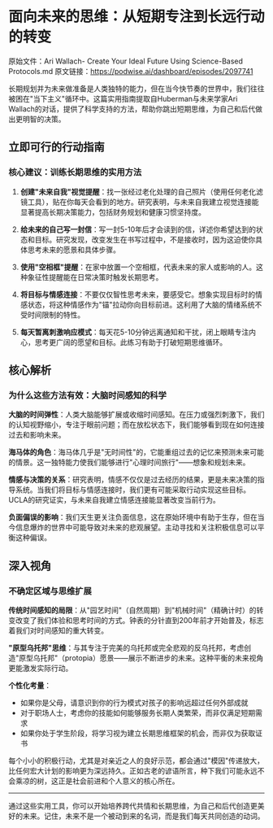 # 面向未来的思维：从短期专注到长远行动的转变

原始文件：Ari Wallach- Create Your Ideal Future Using Science-Based Protocols.md
原文链接：https://podwise.ai/dashboard/episodes/2097741

长期规划并为未来做准备是人类独特的能力，但在当今快节奏的世界中，我们往往被困在"当下主义"循环中。这篇实用指南提取自Huberman与未来学家Ari Wallach的对话，提供了科学支持的方法，帮助你跳出短期思维，为自己和后代做出更明智的决策。

## 立即可行的行动指南

### 核心建议：训练长期思维的实用方法

1. **创建"未来自我"视觉提醒**：找一张经过老化处理的自己照片（使用任何老化滤镜工具），贴在你每天会看到的地方。研究表明，与未来自我建立视觉连接能显著提高长期决策能力，包括财务规划和健康习惯坚持度。

2. **给未来的自己写一封信**：写一封5-10年后才会读到的信，详述你希望达到的状态和目标。研究发现，改变发生在书写过程中，不是接收时，因为这迫使你具体思考未来的愿景和具体步骤。

3. **使用"空相框"提醒**：在家中放置一个空相框，代表未来的家人或影响的人。这种象征性提醒能在日常决策时触发长期思考。

4. **将目标与情感连接**：不要仅仅智性思考未来，要感受它。想象实现目标时的情感状态，将这种情感作为"锚"拉动你向目标前进。这利用了大脑的情绪系统不受时间限制的特性。

5. **每天暂离刺激响应模式**：每天花5-10分钟远离通知和干扰，闭上眼睛专注内心，思考更广阔的愿望和目标。此练习有助于打破短期思维循环。

## 核心解析

### 为什么这些方法有效：大脑时间感知的科学

**大脑的时间弹性**：人类大脑能够扩展或收缩时间感知。在压力或强烈刺激下，我们的认知视野缩小，专注于眼前问题；而在放松状态下，我们能够看到现在如何连接过去和影响未来。

**海马体的角色**：海马体几乎是"无时间性"的，它能重组过去的记忆来预测未来可能的情景。这一独特能力使我们能够进行"心理时间旅行"——想象和规划未来。

**情感与决策的关系**：研究表明，情感不仅仅是过去经历的结果，更是未来决策的指导系统。当我们将目标与情感连接时，我们更有可能采取行动实现这些目标。UCLA的研究证实，与未来自我建立情感连接能显著改变当前行为。

**负面偏误的影响**：我们天生更关注负面信息，这在原始环境中有助于生存，但在当今信息爆炸的世界中可能导致对未来的悲观展望。主动寻找和关注积极信息可以平衡这种偏误。

## 深入视角

### 不确定区域与思维扩展

**传统时间感知的局限**：从"园艺时间"（自然周期）到"机械时间"（精确计时）的转变改变了我们体验和思考时间的方式。钟表的分针直到200年前才开始普及，标志着我们对时间感知的重大转变。

**"原型乌托邦"思维**：与其专注于完美的乌托邦或完全悲观的反乌托邦，考虑创造"原型乌托邦"（protopia）愿景——展示不断进步的未来。这种平衡的未来视角更能激发实际行动。

**个性化考量**：
- 如果你是父母，请意识到你的行为模式对孩子的影响远超过任何外部成就
- 对于职场人士，考虑你的技能如何能够服务长期人类繁荣，而非仅满足短期需求
- 如果你处于学生阶段，将学习视为建立长期思维框架的机会，而非仅为获取证书

每个小小的积极行动，尤其是对亲近之人的良好示范，都会通过"模因"传递放大，比任何宏大计划的影响更为深远持久。正如古老的谚语所言，种下我们可能永远不会乘凉的树，这正是社会前进和个人意义的核心所在。

---

通过这些实用工具，你可以开始培养跨代共情和长期思维，为自己和后代创造更美好的未来。记住，未来不是一个被动到来的名词，而是我们每天共同创造的动词。
